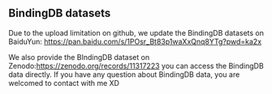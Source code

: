 ## BindingDB datasets
Due to the upload limitation on github,  we update the BindingDB datasets on BaiduYun: https://pan.baidu.com/s/1POsr_Bt83p1waXxQnq8YTg?pwd=ka2x

We also provide the BIndingDB dataset on Zenodo:https://zenodo.org/records/11317223
you can access the BindingDB data directly. If you have any question about BindingDB data, you are welcomed to contact with me XD
